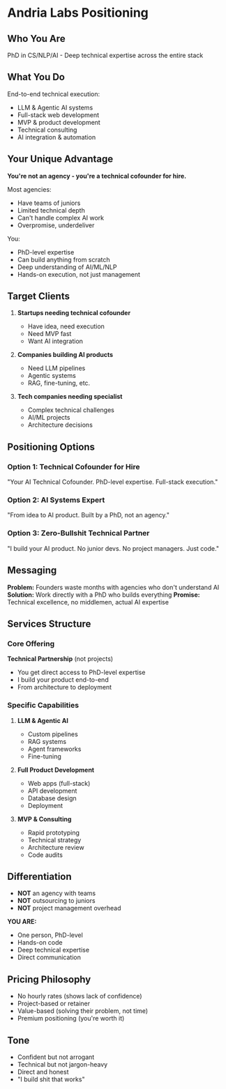 # Andria Labs Positioning

## Who You Are
PhD in CS/NLP/AI - Deep technical expertise across the entire stack

## What You Do
End-to-end technical execution:
- LLM & Agentic AI systems
- Full-stack web development
- MVP & product development
- Technical consulting
- AI integration & automation

## Your Unique Advantage
**You're not an agency - you're a technical cofounder for hire.**

Most agencies:
- Have teams of juniors
- Limited technical depth
- Can't handle complex AI work
- Overpromise, underdeliver

You:
- PhD-level expertise
- Can build anything from scratch
- Deep understanding of AI/ML/NLP
- Hands-on execution, not just management

## Target Clients
1. **Startups needing technical cofounder**
   - Have idea, need execution
   - Need MVP fast
   - Want AI integration

2. **Companies building AI products**
   - Need LLM pipelines
   - Agentic systems
   - RAG, fine-tuning, etc.

3. **Tech companies needing specialist**
   - Complex technical challenges
   - AI/ML projects
   - Architecture decisions

## Positioning Options

### Option 1: Technical Cofounder for Hire
"Your AI Technical Cofounder. PhD-level expertise. Full-stack execution."

### Option 2: AI Systems Expert
"From idea to AI product. Built by a PhD, not an agency."

### Option 3: Zero-Bullshit Technical Partner
"I build your AI product. No junior devs. No project managers. Just code."

## Messaging
**Problem:** Founders waste months with agencies who don't understand AI
**Solution:** Work directly with a PhD who builds everything
**Promise:** Technical excellence, no middlemen, actual AI expertise

## Services Structure

### Core Offering
**Technical Partnership** (not projects)
- You get direct access to PhD-level expertise
- I build your product end-to-end
- From architecture to deployment

### Specific Capabilities
1. **LLM & Agentic AI**
   - Custom pipelines
   - RAG systems
   - Agent frameworks
   - Fine-tuning

2. **Full Product Development**
   - Web apps (full-stack)
   - API development
   - Database design
   - Deployment

3. **MVP & Consulting**
   - Rapid prototyping
   - Technical strategy
   - Architecture review
   - Code audits

## Differentiation
- **NOT** an agency with teams
- **NOT** outsourcing to juniors
- **NOT** project management overhead

**YOU ARE:**
- One person, PhD-level
- Hands-on code
- Deep technical expertise
- Direct communication

## Pricing Philosophy
- No hourly rates (shows lack of confidence)
- Project-based or retainer
- Value-based (solving their problem, not time)
- Premium positioning (you're worth it)

## Tone
- Confident but not arrogant
- Technical but not jargon-heavy
- Direct and honest
- "I build shit that works"
